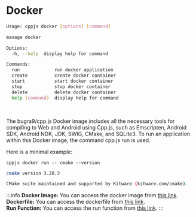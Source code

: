 # Docker
```bash
Usage: cppjs docker [options] [command]

manage docker

Options:
  -h, --help  display help for command

Commands:
  run             run docker application
  create          create docker container
  start           start docker container
  stop            stop docker container
  delete          delete docker container
  help [command]  display help for command
```

<br />

The bugra9/cpp.js Docker image includes all the necessary tools for compiling to Web and Android using Cpp.js, such as Emscripten, Android SDK, Android NDK, JDK, SWIG, CMake, and SQLite3. To run an application within this Docker image, the command cpp.js run is used.

Here is a minimal example:

```shell
cppjs docker run -- cmake --version
```
```bash
cmake version 3.28.3

CMake suite maintained and supported by Kitware (kitware.com/cmake).
```

:::info
**Docker Image:** You can access the docker image from [this link](https://hub.docker.com/r/bugra9/cpp.js).  
**Dockerfile:** You can access the dockerfile from [this link](https://github.com/bugra9/cpp.js/blob/main/packages/cppjs-core-docker/Dockerfile).  
**Run Function:** You can access the run function from [this link](https://github.com/bugra9/cpp.js/blob/main/packages/cpp.js/src/functions/run.js).
:::
